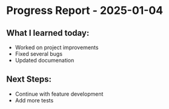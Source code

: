 # Progress Report - 2025-01-04
## What I learned today:
- Worked on project improvements
- Fixed several bugs
- Updated documenation

## Next Steps:
- Continue with feature development
- Add more tests
